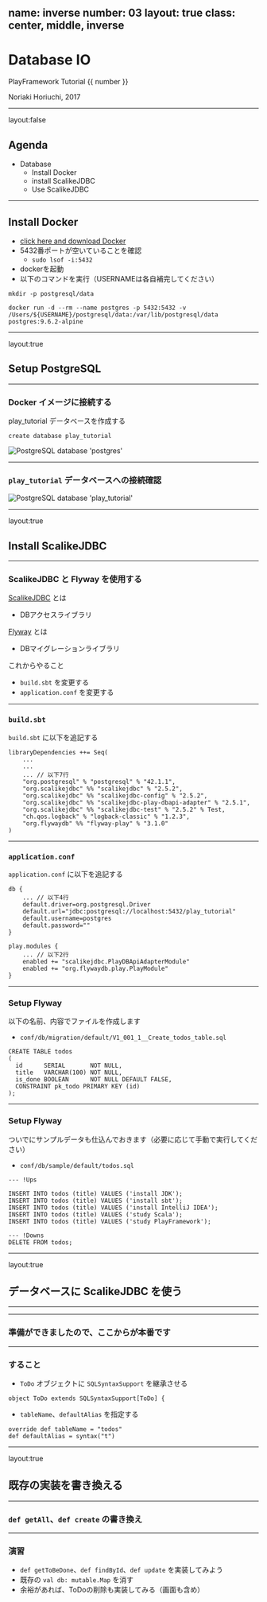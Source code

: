 name: inverse
number: 03
layout: true
class: center, middle, inverse
---
# Database IO

PlayFramework Tutorial {{ number }}

Noriaki Horiuchi, 2017

---
layout:false
## Agenda

- Database
    - Install Docker
    - install ScalikeJDBC
    - Use ScalikeJDBC

---
## Install Docker
- [click here and download Docker](https://docs.docker.com/docker-for-mac/install/)
- 5432番ポートが空いていることを確認
    - `sudo lsof -i:5432`
- dockerを起動
- 以下のコマンドを実行（USERNAMEは各自補完してください）

```
mkdir -p postgresql/data

docker run -d --rm --name postgres -p 5432:5432 -v /Users/${USERNAME}/postgresql/data:/var/lib/postgresql/data postgres:9.6.2-alpine
```

---
layout:true
## Setup PostgreSQL

---
### Docker イメージに接続する

play_tutorial データベースを作成する

```
create database play_tutorial
```

![PostgreSQL database 'postgres'](screen-shot_database_postgres.png)

---
### `play_tutorial` データベースへの接続確認

![PostgreSQL database 'play_tutorial'](screen-shot_database_play_tutorial.png)

---
layout:true
## Install ScalikeJDBC

---
### ScalikeJDBC と Flyway を使用する
[ScalikeJDBC](http://scalikejdbc.org/) とは
- DBアクセスライブラリ

[Flyway](https://flywaydb.org/) とは
- DBマイグレーションライブラリ

これからやること
- `build.sbt` を変更する
- `application.conf` を変更する

---
### `build.sbt`

`build.sbt` に以下を追記する

```
libraryDependencies ++= Seq(
    ...
    ...
    ... // 以下7行
    "org.postgresql" % "postgresql" % "42.1.1",
    "org.scalikejdbc" %% "scalikejdbc" % "2.5.2",
    "org.scalikejdbc" %% "scalikejdbc-config" % "2.5.2",
    "org.scalikejdbc" %% "scalikejdbc-play-dbapi-adapter" % "2.5.1",
    "org.scalikejdbc" %% "scalikejdbc-test" % "2.5.2" % Test,
    "ch.qos.logback" % "logback-classic" % "1.2.3",
    "org.flywaydb" %% "flyway-play" % "3.1.0"
)
```

---
### `application.conf`

`application.conf` に以下を追記する

```
db {
    ... // 以下4行
    default.driver=org.postgresql.Driver
    default.url="jdbc:postgresql://localhost:5432/play_tutorial"
    default.username=postgres
    default.password=""
}
```

```
play.modules {
    ... // 以下2行
    enabled += "scalikejdbc.PlayDBApiAdapterModule"
    enabled += "org.flywaydb.play.PlayModule"
}
```

---
### Setup Flyway
以下の名前、内容でファイルを作成します

- `conf/db/migration/default/V1_001_1__Create_todos_table.sql`

```
CREATE TABLE todos
(
  id      SERIAL       NOT NULL,
  title   VARCHAR(100) NOT NULL,
  is_done BOOLEAN      NOT NULL DEFAULT FALSE,
  CONSTRAINT pk_todo PRIMARY KEY (id)
);
```

---
### Setup Flyway
ついでにサンプルデータも仕込んでおきます（必要に応じて手動で実行してください）

- `conf/db/sample/default/todos.sql`

```
--- !Ups

INSERT INTO todos (title) VALUES ('install JDK');
INSERT INTO todos (title) VALUES ('install sbt');
INSERT INTO todos (title) VALUES ('install IntelliJ IDEA');
INSERT INTO todos (title) VALUES ('study Scala');
INSERT INTO todos (title) VALUES ('study PlayFramework');

--- !Downs
DELETE FROM todos;
```

---
layout:true
## データベースに ScalikeJDBC を使う

---

---

### 準備ができましたので、ここからが本番です

---
### すること

- `ToDo` オブジェクトに `SQLSyntaxSupport` を継承させる

```
object ToDo extends SQLSyntaxSupport[ToDo] {
```

- `tableName`、`defaultAlias` を指定する

```
override def tableName = "todos"
def defaultAlias = syntax("t")
```

---
layout:true
## 既存の実装を書き換える

---
### `def getAll`、`def create` の書き換え

---
### 演習

- `def getToBeDone`、`def findById`、`def update` を実装してみよう
- 既存の `val db: mutable.Map` を消す
- 余裕があれば、ToDoの削除も実装してみる（画面も含め）
